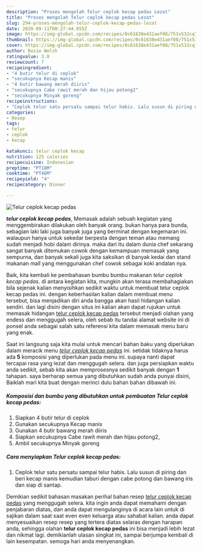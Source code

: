 ```yaml
---
description: "Proses mengolah Telur ceplok kecap pedas Lezat"
title: "Proses mengolah Telur ceplok kecap pedas Lezat"
slug: 294-proses-mengolah-telur-ceplok-kecap-pedas-lezat
date: 2020-09-11T00:27:44.655Z
image: https://img-global.cpcdn.com/recipes/0c61638e431aef08/751x532cq70/telur-ceplok-kecap-pedas-foto-resep-utama.jpg
thumbnail: https://img-global.cpcdn.com/recipes/0c61638e431aef08/751x532cq70/telur-ceplok-kecap-pedas-foto-resep-utama.jpg
cover: https://img-global.cpcdn.com/recipes/0c61638e431aef08/751x532cq70/telur-ceplok-kecap-pedas-foto-resep-utama.jpg
author: Rosie Welch
ratingvalue: 3.8
reviewcount: 7
recipeingredient:
- "4 butir telur di ceplok"
- "secukupnya Kecap manis"
- "4 butir bawang merah diiris"
- "secukupnya Cabe rawit merah dan hijau potong2"
- "secukupnya Minyak goreng"
recipeinstructions:
- "Ceplok telur satu persatu sampai telur habis. Lalu susun di piring dan beri kecap manis kemudian taburi dengan cabe potong dan bawang iris dan siap di santap."
categories:
- Resep
tags:
- telur
- ceplok
- kecap

katakunci: telur ceplok kecap 
nutrition: 125 calories
recipecuisine: Indonesian
preptime: "PT18M"
cooktime: "PT46M"
recipeyield: "4"
recipecategory: Dinner

---
```



![Telur ceplok kecap pedas](https://img-global.cpcdn.com/recipes/0c61638e431aef08/751x532cq70/telur-ceplok-kecap-pedas-foto-resep-utama.jpg)

<b><i>telur ceplok kecap pedas</i></b>, Memasak adalah sebuah kegiatan yang menggembirakan dilakukan oleh banyak orang. bukan hanya para bunda, sebagian laki laki juga banyak juga yang berminat dengan kegemaran ini. walaupun hanya untuk sekedar berpesta dengan teman atau memang sudah menjadi hobi dalam dirinya. maka dari itu dalam dunia chef sekarang sangat banyak ditemukan cowok dengan kemampuan memasak yang sempurna, dan banyak sekali juga kita saksikan di banyak kedai dan stand makanan mall yang menggunakan chef cowok sebagai koki andalan nya.

Baik, kita kembali ke pembahasan bumbu bumbu makanan <i>telur ceplok kecap pedas</i>. di antara kegiatan kita, mungkin akan terasa membahagiakan bila sejenak kalian menyisihkan sedikit waktu untuk membuat telur ceplok kecap pedas ini. dengan keberhasilan kalian dalam membuat menu tersebut, bisa menjadikan diri anda bangga akan hasil hidangan kalian sendiri. dan lagi disini dengan situs ini kalian akan dapat rujukan untuk memasak hidangan <u>telur ceplok kecap pedas</u> tersebut menjadi olahan yang endess dan menggugah selera, oleh sebab itu tandai alamat website ini di ponsel anda sebagai salah satu referensi kita dalam memasak menu baru yang enak.




Saat ini langsung saja kita mulai untuk mencari bahan baku yang diperlukan dalam meracik menu <u><i>telur ceplok kecap pedas</i></u> ini. setidak tidaknya harus ada <b>5</b> komposisi yang diperlukan pada menu ini. supaya nanti dapat tercapai rasa yang lezat dan menggugah selera. dan juga persiapkan waktu anda sedikit, sebab kita akan memprosesnya sedikit banyak dengan <b>1</b> tahapan. saya berharap semua yang dibutuhkan sudah anda punyai disini, Baiklah mari kita buat dengan merinci dulu bahan bahan dibawah ini.

<!--inarticleads1-->

##### Komposisi dan bumbu yang dibutuhkan untuk pembuatan Telur ceplok kecap pedas:

1. Siapkan 4 butir telur di ceplok
1. Gunakan secukupnya Kecap manis
1. Gunakan 4 butir bawang merah diiris
1. Siapkan secukupnya Cabe rawit merah dan hijau potong2,
1. Ambil secukupnya Minyak goreng




<!--inarticleads2-->

##### Cara menyiapkan Telur ceplok kecap pedas:

1. Ceplok telur satu persatu sampai telur habis. Lalu susun di piring dan beri kecap manis kemudian taburi dengan cabe potong dan bawang iris dan siap di santap.




Demikian sedikit bahasan masakan perihal bahan resep <u>telur ceplok kecap pedas</u> yang menggugah selera. kita ingin anda dapat memahami dengan penjabaran diatas, dan anda dapat mengulanginya di acara lain untuk di sajikan dalam saat saat even even keluarga atau sahabat kalian. anda dapat menyesuaikan resep resep yang tertera diatas selaras dengan harapan anda, sehingga olahan <b>telur ceplok kecap pedas</b> ini bisa menjadi lebih lezat dan nikmat lagi. demikianlah ulasan singkat ini, sampai berjumpa kembali di lain kesempatan. semoga hari anda menyenangkan.

